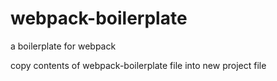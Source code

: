 # webpack-boilerplate

a boilerplate for webpack


copy contents of webpack-boilerplate file into new project file
